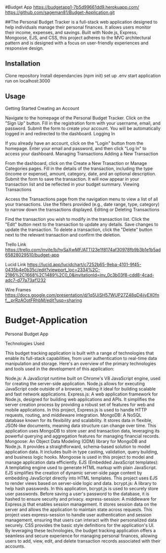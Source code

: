 
#Budget App
https://budgetapp1-7b5d99661dd9.herokuapp.com/
https://github.com/sageman81/Budget-Application.git


##The Personal Budget Tracker is a full-stack web application designed to help individuals manage their personal finances. It allows users monitor their income, expenses, and savings. Built with Node.js, Express, Mongoose, EJS, and CSS, this project adheres to the MVC architectural pattern and is designed with a focus on user-friendly experiences and responsive design.


## Installation
Clone repository
Install dependancies (npm init)
set up .env
start application
run on localhost:3000



## Usage

Getting Started
Creating an Account

Navigate to the homepage of the Personal Budget Tracker.
Click on the "Sign Up" button.
Fill in the registration form with your username, email, and password.
Submit the form to create your account. You will be automatically logged in and redirected to the dashboard.
Logging In

If you already have an account, click on the "Login" button from the homepage.
Enter your email and password, and then click "Log In" to access your dashboard.
Managing Transactions
Adding a New Transaction

From the dashboard, click on the Create a New Trasaction or Manage Categories pages.
Fill in the details of the transaction, including the type (income or expense), amount, category, date, and an optional description.
Submit the form to save the transaction. It will now appear in your transaction list and be reflected in your budget summary.
Viewing Transactions

Access the Transactions page from the navigation menu to view a list of all your transactions.
Use the filters provided (e.g., date range, type, category) to narrow down the transactions displayed.
Editing or Deleting Transactions

Find the transaction you wish to modify in the transaction list.
Click the "Edit" button next to the transaction to update any details. Save changes to update the transaction.
To delete a transaction, click the "Delete" button next to the relevant transaction and confirm the deletion.







Trello Link
https://trello.com/invite/b/hySaXwMF/ATTI23e1f8174af30978fb9b3b1e1b5ad65828029510/budget-app


Lucid Link
https://lucid.app/lucidchart/c7252b65-9eba-4101-9f45-0435b4e0b35c/edit?viewport_loc=2334%2C-2186%2C1668%2C1489%2C0_0&invitationId=inv_0c3b03f8-cdd8-4cad-adc7-d77a73af1232


Wire Frames 
https://docs.google.com/presentation/d/1q5UiSH57WUP27Z48qD4ijyEX0fnf__prRzAOotFRhbM/edit?usp=sharing










# Budget-Application
Personal Budget App


Technologies Used

This budget tracking application is built with a range of technologies that enable its full-stack capabilities, from user authentication to real-time data manipulation and storage. Here's an overview of the primary technologies and tools used in the development of this application:

Node.js: A JavaScript runtime built on Chrome's V8 JavaScript engine, used for creating the server-side application. Node.js allows for executing JavaScript code outside of a browser, making it ideal for building scalable and fast network applications.
Express.js: A web application framework for Node.js, designed for building web applications and APIs. It simplifies the server creation process by providing a robust set of features for web and mobile applications. In this project, Express.js is used to handle HTTP requests, routing, and middleware integration.
MongoDB: A NoSQL database known for its flexibility and scalability. It stores data in flexible, JSON-like documents, meaning data structure can change over time. This application uses MongoDB to store user and transaction data, leveraging its powerful querying and aggregation features for managing financial records.
Mongoose: An Object Data Modeling (ODM) library for MongoDB and Node.js. It provides a straightforward, schema-based solution to model application data. It includes built-in type casting, validation, query building, and business logic hooks. Mongoose is used in this project to model and manage application data efficiently.
EJS (Embedded JavaScript templates): A templating engine used to generate HTML markup with plain JavaScript. EJS simplifies the creation of dynamic server-side page content by embedding JavaScript directly into HTML templates. This project uses EJS to render views based on server-side logic and data.
bcrypt.js: A library to help hash passwords. In this application, bcrypt.js is used to securely store user passwords. Before saving a user's password to the database, it is hashed to ensure security and privacy.
express-session: A middleware for Express.js that enables session management. It stores session data on the server and allows the application to maintain state across requests. This project uses express-session to handle user authentication and session management, ensuring that users can interact with their personalized data securely.
CSS provides the basic style definitions for the application's UI.
By leveraging these technologies, the budget tracking application offers a seamless and secure experience for managing personal finances, allowing users to add, view, edit, and delete transaction records associated with their accounts.